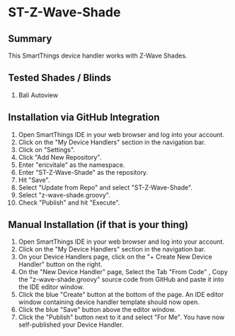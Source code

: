 # ST-Z-Wave-Shade

## Summary
This SmartThings device handler works with Z-Wave Shades.

## Tested Shades / Blinds
1. Bali Autoview

## Installation via GitHub Integration
1. Open SmartThings IDE in your web browser and log into your account.
2. Click on the "My Device Handlers" section in the navigation bar.
3. Click on "Settings".
4. Click "Add New Repository".
5. Enter "ericvitale" as the namespace.
6. Enter "ST-Z-Wave-Shade" as the repository.
7. Hit "Save".
8. Select "Update from Repo" and select "ST-Z-Wave-Shade".
9. Select "z-wave-shade.groovy".
10. Check "Publish" and hit "Execute".

## Manual Installation (if that is your thing)
1. Open SmartThings IDE in your web browser and log into your account.
2. Click on the "My Device Handlers" section in the navigation bar.
3. On your Device Handlers page, click on the "+ Create New Device Handler" button on the right.
4. On the "New Device Handler" page, Select the Tab "From Code" , Copy the "z-wave-shade.groovy" source code from GitHub and paste it into the IDE editor window.
5. Click the blue "Create" button at the bottom of the page. An IDE editor window containing device handler template should now open.
6. Click the blue "Save" button above the editor window.
7. Click the "Publish" button next to it and select "For Me". You have now self-published your Device Handler.

